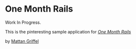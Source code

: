 # One Month Rails 

Work In Progress. 

This is the pinteresting sample application for 
[*One Month Rails*](http://onemonthrails.com)

by [Mattan Griffel](http://mattangriffel.com)
